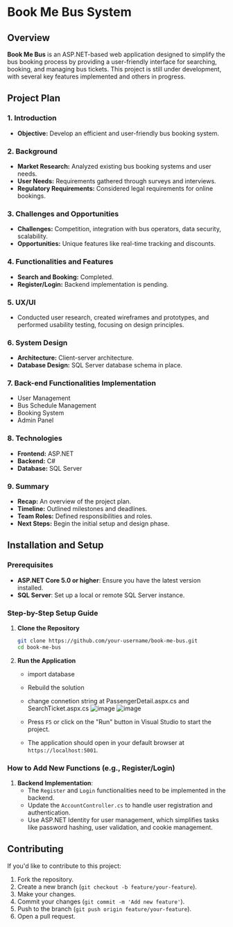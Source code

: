 # Book Me Bus System

## Overview

**Book Me Bus** is an ASP.NET-based web application designed to simplify the bus booking process by providing a user-friendly interface for searching, booking, and managing bus tickets. This project is still under development, with several key features implemented and others in progress.

## Project Plan

### 1. Introduction
- **Objective:** Develop an efficient and user-friendly bus booking system.

### 2. Background
- **Market Research:** Analyzed existing bus booking systems and user needs.
- **User Needs:** Requirements gathered through surveys and interviews.
- **Regulatory Requirements:** Considered legal requirements for online bookings.

### 3. Challenges and Opportunities
- **Challenges:** Competition, integration with bus operators, data security, scalability.
- **Opportunities:** Unique features like real-time tracking and discounts.

### 4. Functionalities and Features
- **Search and Booking:** Completed.
- **Register/Login:** Backend implementation is pending.

### 5. UX/UI
- Conducted user research, created wireframes and prototypes, and performed usability testing, focusing on design principles.

### 6. System Design
- **Architecture:** Client-server architecture.
- **Database Design:** SQL Server database schema in place.

### 7. Back-end Functionalities Implementation
- User Management
- Bus Schedule Management
- Booking System
- Admin Panel

### 8. Technologies
- **Frontend:** ASP.NET
- **Backend:** C#
- **Database:** SQL Server

### 9. Summary
- **Recap:** An overview of the project plan.
- **Timeline:** Outlined milestones and deadlines.
- **Team Roles:** Defined responsibilities and roles.
- **Next Steps:** Begin the initial setup and design phase.

## Installation and Setup

### Prerequisites
- **ASP.NET Core 5.0 or higher**: Ensure you have the latest version installed.
- **SQL Server**: Set up a local or remote SQL Server instance.

### Step-by-Step Setup Guide

1. **Clone the Repository**
   ```bash
   git clone https://github.com/your-username/book-me-bus.git
   cd book-me-bus
   ```

2. **Run the Application**
   - import database
   - Rebuild the solution
   - change connetion string at PassengerDetail.aspx.cs and SearchTicket.aspx.cs
     ![image](https://github.com/user-attachments/assets/b1fc4efe-0117-4180-bcb4-4afd7d0c3490)
     ![image](https://github.com/user-attachments/assets/e2a3b3dd-53ec-4438-9fcb-55be4a7b2cba)

   - Press `F5` or click on the "Run" button in Visual Studio to start the project.
   - The application should open in your default browser at `https://localhost:5001`.

### How to Add New Functions (e.g., Register/Login)
1. **Backend Implementation**:  
   - The `Register` and `Login` functionalities need to be implemented in the backend.
   - Update the `AccountController.cs` to handle user registration and authentication.
   - Use ASP.NET Identity for user management, which simplifies tasks like password hashing, user validation, and cookie management.
  

## Contributing

If you'd like to contribute to this project:
1. Fork the repository.
2. Create a new branch (`git checkout -b feature/your-feature`).
3. Make your changes.
4. Commit your changes (`git commit -m 'Add new feature'`).
5. Push to the branch (`git push origin feature/your-feature`).
6. Open a pull request.

